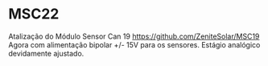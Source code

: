 # MSC22
Atalização do Módulo Sensor Can 19 https://github.com/ZeniteSolar/MSC19  Agora com alimentação bipolar +/- 15V para os sensores. Estágio analógico devidamente ajustado.
